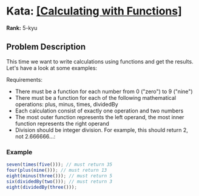 # Kata: [\[Calculating with Functions\]](https://www.codewars.com/kata/525f3eda17c7cd9f9e000b39)

**Rank:** 5-kyu

## Problem Description
This time we want to write calculations using functions and get the results. Let's have a look at some examples:

Requirements:

- There must be a function for each number from 0 ("zero") to 9 ("nine")
- There must be a function for each of the following mathematical operations: plus, minus, times, dividedBy
- Each calculation consist of exactly one operation and two numbers
- The most outer function represents the left operand, the most inner function represents the right operand
- Division should be integer division. For example, this should return 2, not 2.666666...:

### Example

```javascript
seven(times(five())); // must return 35
four(plus(nine())); // must return 13
eight(minus(three())); // must return 5
six(dividedBy(two())); // must return 3
eight(dividedBy(three()));
